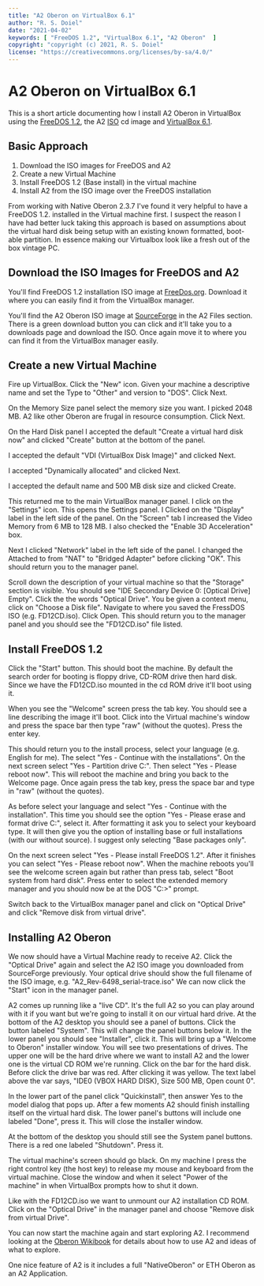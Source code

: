 ```yaml
---
title: "A2 Oberon on VirtualBox 6.1"
author: "R. S. Doiel"
date: "2021-04-02"
keywords: [ "FreeDOS 1.2", "VirtualBox 6.1", "A2 Oberon"  ]
copyright: "copyright (c) 2021, R. S. Doiel"
license: "https://creativecommons.org/licenses/by-sa/4.0/"
---
```



A2 Oberon on VirtualBox 6.1
===========================

This is a short article documenting how I install A2 Oberon
in VirtualBox using the [FreeDOS 1.2](https://freedos.org),
the A2 [ISO](https://sourceforge.net/projects/a2oberon/files/) cd image and [VirtualBox 6.1](https://virtualbox.org).

Basic Approach
--------------

1. Download the ISO images for FreeDOS and A2
2. Create a new Virtual Machine
3. Install FreeDOS 1.2 (Base install) in the virtual machine
4. Install A2 from the ISO image over the FreeDOS installation

From working with Native Oberon 2.3.7 I've found it very helpful
to have a FreeDOS 1.2. installed in the Virtual machine first. 
I suspect the reason I have had better luck taking this approach
is based on assumptions about the virtual hard disk being setup
with an existing known formatted, boot-able partition. In essence
making our Virtualbox look like a fresh out of the box vintage PC.

Download the ISO Images for FreeDOS and A2
------------------------------------------

You'll find FreeDOS 1.2 installation ISO image at 
[FreeDos.org](http://freedos.org/download/). Download it
where you can easily find it from the VirtualBox manager.

You'll find the A2 Oberon ISO image at [SourceForge](https://sourceforge.net/projects/a2oberon/files/) in the A2 Files section. There is a green download
button you can click and it'll take you to a downloads page and download
the ISO.  Once again move it to where you can find it from 
the VirtualBox manager easily.


Create a new Virtual Machine
----------------------------

Fire up VirtualBox.  Click the "New" icon. Given your machine
a descriptive name and set the Type to "Other" and version to "DOS".
Click Next.

On the Memory Size panel select the memory size you want. I picked
2048 MB. A2 like other Oberon are frugal in resource consumption.
Click Next.

On the Hard Disk panel I accepted the default "Create a virtual hard disk now"
and clicked "Create" button at the bottom of the panel.

I accepted the default "VDI (VirtualBox Disk Image)" and clicked
Next.

I accepted "Dynamically allocated" and clicked Next.

I accepted the default name and 500 MB disk size and clicked
Create.

This returned me to the main VirtualBox manager panel. I click on 
the "Settings" icon. This opens the Settings panel. I Clicked on the
"Display" label in the left side of the panel. On the "Screen" tab
I increased the Video Memory from 6 MB to 128 MB.  I also checked
the "Enable 3D Acceleration" box.

Next I clicked  "Network" label in the left side of the panel.
I changed the Attached to from "NAT" to "Bridged Adapter"
before clicking "OK". This should return you to the manager panel.

Scroll down the description of your virtual machine so that the
"Storage" section is visible. You should see "IDE Secondary Device 0: 
[Optical Drive] Empty". Click the the words "Optical Drive".
You be given a context menu, click on "Choose a Disk file". Navigate
to where you saved the FressDOS ISO (e.g. FD12CD.iso).
Click Open. This should return you to the manager panel and you
should see the "FD12CD.iso" file listed.

Install FreeDOS 1.2
-------------------

Click the "Start" button.  This should boot the machine. By
default the search order for booting is floppy drive,
CD-ROM drive then hard disk.  Since we have the FD12CD.iso
mounted in the cd ROM drive it'll boot using it.

When you see the "Welcome" screen press the tab key.
You should see a line describing the image it'll boot.  Click
into the Virtual machine's window and press the space bar
then type "raw" (without the quotes). Press the enter key.

This should return you to the install process, select your
language (e.g. English for me). The select "Yes - Continue with the
installations". On the next screen select "Yes - Partition drive C:".
Then select "Yes - Please reboot now". This will reboot the
machine and bring you back to the Welcome page. Once again
press the tab key, press the space bar and type in "raw"
(without the quotes).

As before select your language and select "Yes - Continue with
the installation". This time you should see the option 
"Yes - Please erase and format drive C:", select it. 
After formatting it ask you to select your keyboard type.
It will then give you the option of installing base or full
installations (with our without source).  I suggest only
selecting "Base packages only".  

On the next screen select "Yes - Please install FreeDOS 1.2".
After it finishes you can select "Yes - Please reboot now".
When the machine reboots you'll see the welcome screen again
but rather than press tab, select "Boot system from hard disk".
Press enter to select the extended memory manager and you
should now be at the DOS "C:>" prompt.

Switch back to the VirtualBox manager panel and click on
"Optical Drive" and click "Remove disk from virtual drive".

Installing A2 Oberon
--------------------

We now should have a Virtual Machine ready to receive A2.
Click the "Optical Drive" again and select the A2 ISO
image you downloaded from SourceForge previously.
Your optical drive should show the full filename of
the ISO image, e.g. "A2_Rev-6498_serial-trace.iso"
We can now click the "Start" icon in the manager panel.

A2 comes up running like a "live CD".  It's the full A2
so you can play around with it if you want but we're going
to install it on our virtual hard drive. At the bottom of the
A2 desktop you should see a panel of buttons. Click the button
labeled "System". This will change the panel buttons below it.
In the lower panel you should see "Installer", click it. This
will bring up a "Welcome to Oberon" installer window. You will
see two presentations of drives. The upper one will be the hard
drive where we want to install A2 and the lower one is the 
virtual CD ROM we're running. Click on the bar for the hard disk.
Before click the drive bar was red. After clicking it was yellow.
The text label above the var says, "IDE0 (VBOX HARD DISK), Size 
500 MB, Open count 0".

In the lower part of the panel click "Quickinstall", then
answer Yes to the model dialog that pops up. After a few moments 
A2 should finish installing itself on the virtual hard disk.  The lower
panel's buttons will include one labeled "Done", press it. This
will close the installer window.

At the bottom of the desktop you should still see the System
panel buttons. There is a red one labeled "Shutdown". Press it.

The virtual machine's screen should go black. On my machine
I press the right control key (the host key) to release my
mouse and keyboard from the virtual machine. Close the window
and when it select "Power of the machine" in when VirtualBox
prompts how to shut it down.

Like with the FD12CD.iso we want to unmount our A2 installation
CD ROM. Click on the "Optical Drive" in the manager panel
and choose "Remove disk from virtual Drive". 

You can now start the machine again and start exploring A2.
I recommend looking at the [Oberon Wikibook](https://en.wikibooks.org/wiki/Oberon#A2_and_UnixAOS)
 for details about how to use A2 and ideas of what to explore.

One nice feature of A2 is it includes a full "NativeOberon"
or ETH Oberon as an A2 Application.

